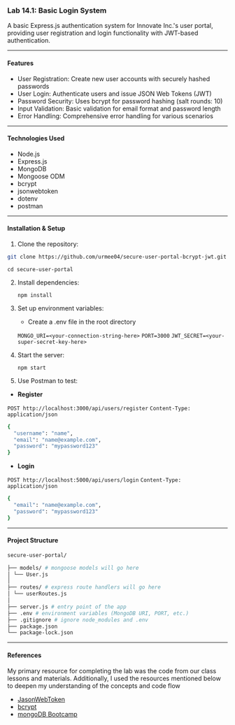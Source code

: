 ### Lab 14.1: Basic Login System

A basic Express.js authentication system for Innovate Inc.'s user portal, providing user registration and login functionality with JWT-based authentication.

---

#### Features

- User Registration: Create new user accounts with securely hashed passwords
- User Login: Authenticate users and issue JSON Web Tokens (JWT)
- Password Security: Uses bcrypt for password hashing (salt rounds: 10)
- Input Validation: Basic validation for email format and password length
- Error Handling: Comprehensive error handling for various scenarios

---

#### Technologies Used

- Node.js
- Express.js
- MongoDB
- Mongoose ODM
- bcrypt
- jsonwebtoken
- dotenv
- postman

---
#### Installation & Setup

1. Clone the repository:

```bash
git clone https://github.com/urmee04/secure-user-portal-bcrypt-jwt.git
```

   `cd secure-user-portal`

2. Install dependencies:

   `npm install`

3. Set up environment variables:

   - Create a .env file in the root directory

   `MONGO_URI=<your-connection-string-here>`
   `PORT=3000`
   `JWT_SECRET=<your-super-secret-key-here>`

4. Start the server:

   `npm start`

5. Use Postman to test:

- **Register**

`POST http://localhost:3000/api/users/register`
`Content-Type: application/json`
```bash
{
  "username": "name",
  "email": "name@example.com",
  "password": "mypassword123"
}
```

- **Login**

`POST http://localhost:5000/api/users/login`
`Content-Type: application/json`
```bash
{
  "email": "name@example.com",
  "password": "mypassword123"
}
```
---

#### Project Structure

```bash
secure-user-portal/

├── models/ # mongoose models will go here
│ └── User.js
│
├── routes/ # express route handlers will go here
│ └── userRoutes.js
│
├── server.js # entry point of the app
├── .env # environment variables (MongoDB URI, PORT, etc.)
├── .gitignore # ignore node_modules and .env
├── package.json
└── package-lock.json
```
---
#### References

My primary resource for completing the lab was the code from our class lessons and materials. Additionally, I used the resources mentioned below to deepen my understanding of the concepts and code flow

- [JasonWebToken](https://www.npmjs.com/package/jsonwebtoken)
- [bcrypt](https://www.geeksforgeeks.org/node-js/npm-bcrypt/)
- [mongoDB Bootcamp](https://generalmotors.udemy.com/course/nodejs-express-mongodb-bootcamp/learn/lecture/15065064#overview)



